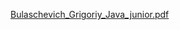 
[Bulaschevich_Grigoriy_Java_junior.pdf](https://github.com/Gab-ani/resume/files/8693659/Bulaschevich_Grigoriy_Java_junior.pdf)
